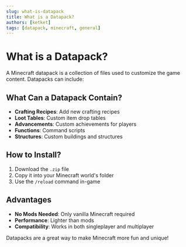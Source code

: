```yaml
---
slug: what-is-datapack
title: What is a Datapack?
authors: [ketket]
tags: [datapack, minecraft, general]
---
```


# What is a Datapack?

A Minecraft datapack is a collection of files used to customize the game content. Datapacks can include:

## What Can a Datapack Contain?

- **Crafting Recipes**: Add new crafting recipes
- **Loot Tables**: Custom item drop tables
- **Advancements**: Custom achievements for players
- **Functions**: Command scripts
- **Structures**: Custom buildings and structures

## How to Install?

1. Download the `.zip` file
2. Copy it into your Minecraft world's folder
3. Use the `/reload` command in-game

## Advantages

- **No Mods Needed**: Only vanilla Minecraft required
- **Performance**: Lighter than mods
- **Compatibility**: Works in both singleplayer and multiplayer

Datapacks are a great way to make Minecraft more fun and unique! 